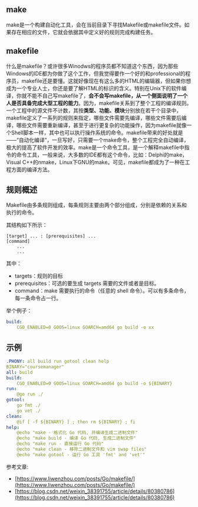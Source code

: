 
## make

make是一个构建自动化工具，会在当前目录下寻找Makefile或makefile文件。如果存在相应的文件，它就会依据其中定义好的规则完成构建任务。

## makefile

什么是makefile？或许很多Winodws的程序员都不知道这个东西，因为那些Windows的IDE都为你做了这个工作，但我觉得要作一个好的和professional的程序员，makefile还是要懂。这就好像现在有这么多的HTML的编辑器，但如果你想成为一个专业人士，你还是要了解HTML的标识的含义。特别在Unix下的软件编译，你就不能不自己写makefile了，**会不会写makefile，从一个侧面说明了一个人是否具备完成大型工程的能力**。因为，makefile关系到了整个工程的编译规则。一个工程中的源文件不计数，其按****类型、功能、模块****分别放在若干个目录中，makefile定义了一系列的规则来指定，哪些文件需要先编译，哪些文件需要后编译，哪些文件需要重新编译，甚至于进行更复杂的功能操作，因为makefile就像一个Shell脚本一样，其中也可以执行操作系统的命令。makefile带来的好处就是——“自动化编译”，一旦写好，只需要一个make命令，整个工程完全自动编译，极大的提高了软件开发的效率。make是一个命令工具，是一个解释makefile中指令的命令工具，一般来说，大多数的IDE都有这个命令，比如：Delphi的make，Visual C++的nmake，Linux下GNU的make。可见，makefile都成为了一种在工程方面的编译方法。

## 规则概述

Makefile由多条规则组成，每条规则主要由两个部分组成，分别是依赖的关系和执行的命令。

其结构如下所示：

```
[target] ... : [prerequisites] ...
[command]
    ...
    ...
```

其中：

*   targets：规则的目标
*   prerequisites：可选的要生成 targets 需要的文件或者是目标。
*   command：make 需要执行的命令（任意的 shell 命令）。可以有多条命令，每一条命令占一行。

举个例子：

```yaml
build:
	CGO_ENABLED=0 GOOS=linux GOARCH=amd64 go build -o xx
```

## 示例

```yaml
.PHONY: all build run gotool clean help
BINARY="coursemanager"
all: build
build:
	CGO_ENABLED=0 GOOS=linux GOARCH=amd64 go build -o ${BINARY}
run:
	@go run ./
gotool:
	go fmt ./
	go vet ./
clean:
	@if [ -f ${BINARY} ] ; then rm ${BINARY} ; fi
help:
	@echo "make - 格式化 Go 代码, 并编译生成二进制文件"
	@echo "make build - 编译 Go 代码, 生成二进制文件"
	@echo "make run - 直接运行 Go 代码"
	@echo "make clean - 移除二进制文件和 vim swap files"
	@echo "make gotool - 运行 Go 工具 'fmt' and 'vet'"
```

参考文章:

*   [https://www.liwenzhou.com/posts/Go/makefile/](https://www.liwenzhou.com/posts/Go/makefile/)
*   [https://blog.csdn.net/weixin_38391755/article/details/80380786](https://blog.csdn.net/weixin_38391755/article/details/80380786)